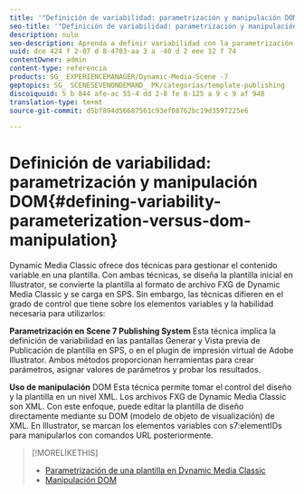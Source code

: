 ```yaml
---
title: '"Definición de variabilidad: parametrización y manipulación DOM"'
seo-title: '"Definición de variabilidad: parametrización y manipulación DOM"'
description: nulo
seo-description: Aprenda a definir variabilidad con la parametrización y la manipulación DOM.
uuid: dce 424 f 2-07 d 8-4703-aa 3 a -40 d 2 eee 12 f 74
contentOwner: admin
content-type: referencia
products: SG_ EXPERIENCEMANAGER/Dynamic-Media-Scene -7
geptopics: SG_ SCENESEVENONDEMAND_ PK/categorías/template-publishing
discoiquuid: 5 b 844 afe-ac 55-4 dd 2-8 fe 8-125 a 9 c 9 af 948
translation-type: tm+mt
source-git-commit: d5bf894d56687561c93ef08762bc19d3597225e6

---
```



# Definición de variabilidad: parametrización y manipulación DOM{#defining-variability-parameterization-versus-dom-manipulation}

Dynamic Media Classic ofrece dos técnicas para gestionar el contenido variable en una plantilla. Con ambas técnicas, se diseña la plantilla inicial en Illustrator, se convierte la plantilla al formato de archivo FXG de Dynamic Media Classic y se carga en SPS. Sin embargo, las técnicas difieren en el grado de control que tiene sobre los elementos variables y la habilidad necesaria para utilizarlos:

**Parametrización en Scene 7 Publishing System** Esta técnica implica la definición de variabilidad en las pantallas Generar y Vista previa de Publicación de plantilla en SPS, o en el plugin de impresión virtual de Adobe Illustrator. Ambos métodos proporcionan herramientas para crear parámetros, asignar valores de parámetros y probar los resultados.

**Uso de manipulación** DOM Esta técnica permite tomar el control del diseño y la plantilla en un nivel XML. Los archivos FXG de Dynamic Media Classic son XML. Con este enfoque, puede editar la plantilla de diseño directamente mediante su DOM (modelo de objeto de visualización) de XML. En Illustrator, se marcan los elementos variables con s7:elementIDs para manipularlos con comandos URL posteriormente.

>[!MORELIKETHIS]
>
>* [Parametrización de una plantilla en Dynamic Media Classic](parameterizing-template-scene7.md#parameterizing_a_template_in_scene7)
>* [Manipulación DOM](dom-manipulation.md#dom_manipulation)


